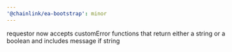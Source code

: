 ```yaml
---
'@chainlink/ea-bootstrap': minor
---
```


requestor now accepts customError functions that return either a string or a boolean and includes message if string
